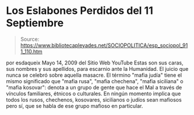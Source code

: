 # Los Eslabones Perdidos del 11 Septiembre

> Source: https://www.bibliotecapleyades.net/SOCIOPOLITICA/esp_sociopol_911_110.htm

por
esdaqueix
Mayo 14, 2009
del Sitio Web
YouTube
Estas son sus caras, sus nombres y sus
apellidos, para escarnio ante la Humanidad.
El juicio que nunca se celebró sobre aquella masacre.
El término "mafia judía" tiene el mismo significado que "mafia rusa", "mafia
chechena", "mafia siciliana" o "mafia kosovar": denota a un grupo de gente
que hace
el Mal a través de vínculos familiares,
étnicos o culturales.
En ningún momento implica que todos los
rusos, chechenos, kosovares, sicilianos o judíos sean mafiosos pero sí, que
se habla de ese grupo mafioso en particular.
